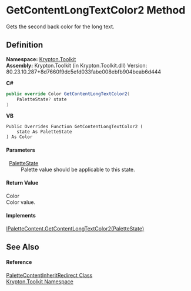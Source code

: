 # GetContentLongTextColor2 Method


Gets the second back color for the long text.



## Definition
**Namespace:** <a href="79d2eac2-21f4-54ff-7552-b20c33c30600.md">Krypton.Toolkit</a>  
**Assembly:** Krypton.Toolkit (in Krypton.Toolkit.dll) Version: 80.23.10.287+8d7660f9dc5efd033fabe008ebfb904beab6d444

**C#**
``` C#
public override Color GetContentLongTextColor2(
	PaletteState? state
)
```
**VB**
``` VB
Public Overrides Function GetContentLongTextColor2 ( 
	state As PaletteState
) As Color
```



#### Parameters
<dl><dt>  <a href="93e626cd-00cf-240e-06c6-ab4d47e982ba.md">PaletteState</a></dt><dd>Palette value should be applicable to this state.</dd></dl>

#### Return Value
Color  
Color value.

#### Implements
<a href="33507051-47e5-bbb9-589d-82762ccef7cd.md">IPaletteContent.GetContentLongTextColor2(PaletteState)</a>  


## See Also


#### Reference
<a href="3ab30f1e-ee95-9ef7-e6e5-f704140797ad.md">PaletteContentInheritRedirect Class</a>  
<a href="79d2eac2-21f4-54ff-7552-b20c33c30600.md">Krypton.Toolkit Namespace</a>  
